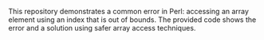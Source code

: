 This repository demonstrates a common error in Perl: accessing an array element using an index that is out of bounds.  The provided code shows the error and a solution using safer array access techniques.